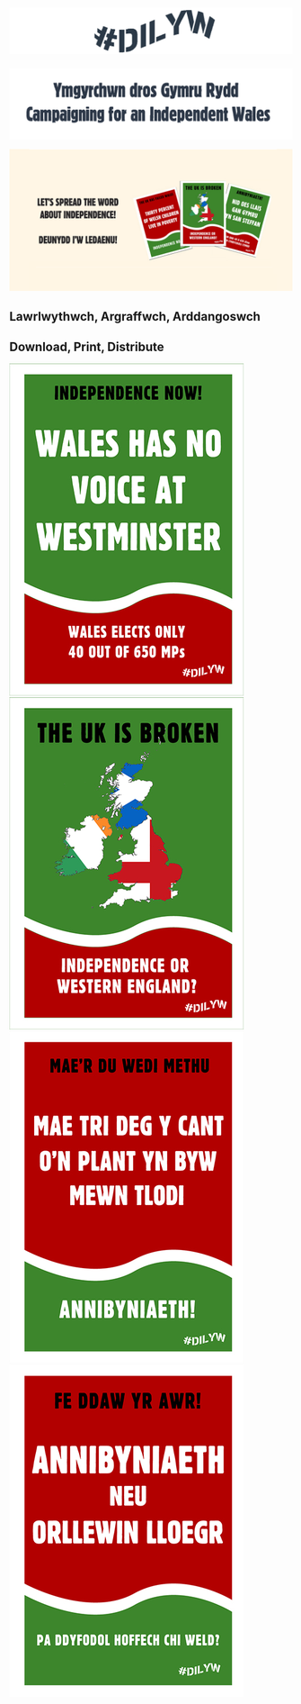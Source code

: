 # ![Header](DilywIcon.png)

![dilyw](HeaderTrans.png)

![dilyw](dilyw.png)

## Lawrlwythwch, Argraffwch, Arddangoswch
## Download, Print, Distribute

[![Alt Description](NoVoiceMini.jpg)](No-Voice.jpg) [![Alt Description](BrokenMini.jpg)](MapEng.jpg) [![Alt Description](TlodiMini.jpg)](Tlodi.jpg) [![Alt Description](GorllMini.jpg)](Gorllewin-Lloegr.jpg)

